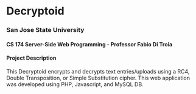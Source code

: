 # Decryptoid
### San Jose State University 
#### CS 174 Server-Side Web Programming - Professor Fabio Di Troia

#### Project Description 
This Decryptoid encrypts and decrypts text entries/uploads using a RC4, Double Transposition, or
Simple Substitution cipher. This web application was developed using PHP, Javascript, and MySQL DB.
